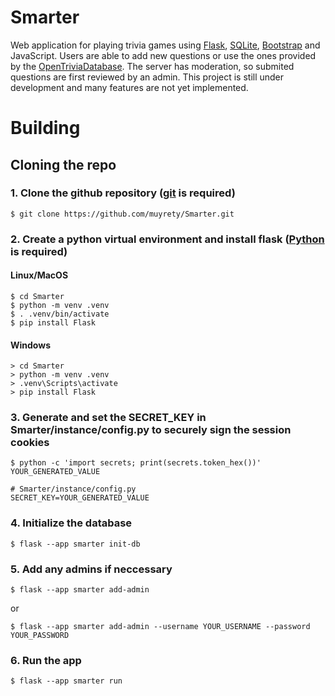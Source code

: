 # Smarter
Web application for playing trivia games using [Flask][], [SQLite][], [Bootstrap][] and JavaScript.
Users are able to add new questions or use the ones provided by the [OpenTriviaDatabase][].
The server has moderation, so submited questions are first reviewed by an admin.
This project is still under development and many features are not yet implemented.

[OpenTriviaDatabase]: https://opentdb.com/
[Flask]: https://flask.palletsprojects.com/
[Bootstrap]: https://getbootstrap.com/
[SQLite]: https://www.sqlite.org/index.html

# Building
## Cloning the repo
### 1. Clone the github repository ([git][] is required)
```
$ git clone https://github.com/muyrety/Smarter.git
```

### 2. Create a python virtual environment and install flask ([Python][] is required)
#### Linux/MacOS
```
$ cd Smarter
$ python -m venv .venv 
$ . .venv/bin/activate
$ pip install Flask
```

#### Windows
```
> cd Smarter
> python -m venv .venv
> .venv\Scripts\activate
> pip install Flask
```

### 3. Generate and set the SECRET_KEY in Smarter/instance/config.py to securely sign the session cookies
```
$ python -c 'import secrets; print(secrets.token_hex())'
YOUR_GENERATED_VALUE
```
```
# Smarter/instance/config.py
SECRET_KEY=YOUR_GENERATED_VALUE
```
### 4. Initialize the database
```
$ flask --app smarter init-db
```

### 5. Add any admins if neccessary
```
$ flask --app smarter add-admin
```
or
```
$ flask --app smarter add-admin --username YOUR_USERNAME --password YOUR_PASSWORD
```

### 6. Run the app
```
$ flask --app smarter run
```

[Python]: https://www.python.org/downloads/
[git]: https://git-scm.com/downloads
[Deploying to Production]: https://flask.palletsprojects.com/en/3.0.x/deploying/
